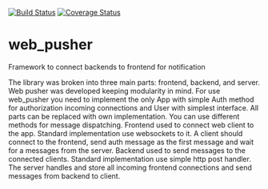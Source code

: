 [![Build Status](https://travis-ci.org/abonec/web_pusher.svg?branch=master)](https://travis-ci.org/abonec/web_pusher)
[![Coverage Status](https://img.shields.io/coveralls/github/abonec/web_pusher/master.svg)](https://coveralls.io/github/abonec/web_pusher?branch=master)
# web_pusher

Framework to connect backends to frontend for notification

The library was broken into three main parts: frontend, backend, and server. Web pusher was developed keeping modularity in mind. For use web_pusher you need to implement the only App with simple Auth method for authorization incoming connections and User with simplest interface.
All parts can be replaced with own implementation. You can use different methods for message dispatching.
Frontend used to connect web client to the app. Standard implementation use websockets to it. A client should connect to the frontend, send auth message as the first message and wait for a messages from the server.
Backend used to send messages to the connected clients. Standard implementation use simple http post handler.
The server handles and store all incoming frontend connections and send messages from backend to client.
